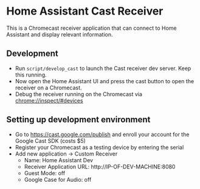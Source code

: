 # Home Assistant Cast Receiver

This is a Chromecast receiver application that can connect to Home Assistant and display relevant information.

## Development

- Run `script/develop_cast` to launch the Cast receiver dev server. Keep this running.
- Now open the Home Assistant UI and press the cast button to open the receiver on a Chromecast.
- Debug the receiver running on the Chromecast via [chrome://inspect/#devices](chrome://inspect/#devices)

## Setting up development environment

- Go to https://cast.google.com/publish and enroll your account for the Google Cast SDK (costs \$5)
- Register your Chromecast as a testing device by entering the serial
- Add new application -> Custom Receiver
  - Name: Home Assistant Dev
  - Receiver Application URL: http://IP-OF-DEV-MACHINE:8080
  - Guest Mode: off
  - Google Case for Audio: off
